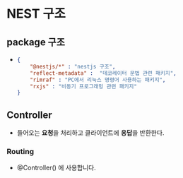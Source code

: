 # NEST 구조

## package 구조

- ~~~json
  {
      "@nestjs/*" : "nestjs 구조",
      "reflect-metadata" :  "데코레이터 문법 관련 패키지",
      "rimraf" : "PC에서 리눅스 명령어 사용하는 패키지",
      "rxjs" : "비동기 프로그래밍 관련 패키지"
  }

  ~~~

## Controller

- 들어오는 <b>요청</b>을 처리하고 클라이언트에 <b>응답</b>을 반환한다.


### Routing

- @Controller() 에 사용합니다.